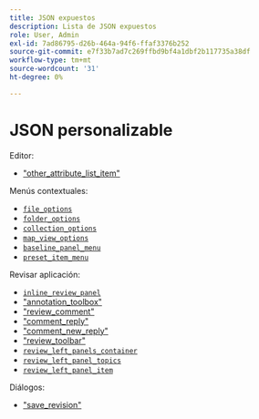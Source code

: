 ```yaml
---
title: JSON expuestos
description: Lista de JSON expuestos
role: User, Admin
exl-id: 7ad86795-d26b-464a-94f6-ffaf3376b252
source-git-commit: e7f33b7ad7c269ffbd9bf4a1dbf2b117735a38df
workflow-type: tm+mt
source-wordcount: '31'
ht-degree: 0%

---
```


# JSON personalizable

Editor:

- [&quot;other_attribute_list_item&quot;](./jsons/editor/other_attribute_list_item.json)

Menús contextuales:

- [`file_options`](./jsons/context_menus/file_options.json)
- [`folder_options`](./jsons/context_menus/folder_options.json)
- [`collection_options`](./jsons/context_menus/collection_options.json)
- [`map_view_options`](./jsons/context_menus/map_view_options.json)
- [`baseline_panel_menu`](./jsons/context_menus/baseline_panel_menu.json)
- [`preset_item_menu`](./jsons/context_menus/preset_item_menu.json)

Revisar aplicación:

- [`inline_review_panel`](./jsons/review_app/inline_review_panel.json)
- [&quot;annotation_toolbox&quot;](./jsons/review_app/annotation_toolbox.json)
- [&quot;review_comment&quot;](./jsons/review_app/review_comment.json)
- [&quot;comment_reply&quot;](./jsons/review_app/comment_reply.json)
- [&quot;comment_new_reply&quot;](./jsons/review_app/comment_new_reply.json)
- [&quot;review_toolbar&quot;](./jsons/review_app/review_toolbar.json)
- [`review_left_panels_container`](./jsons/review_app/review_left_panels_container.json)
- [`review_left_panel_topics`](./jsons/review_app/review_left_panel_topics.json)
- [`review_left_panel_item`](./jsons/review_app/review_left_panel_item.json)

Diálogos:

- [&quot;save_revision&quot;](./jsons/dialogs/save_revision.json)
